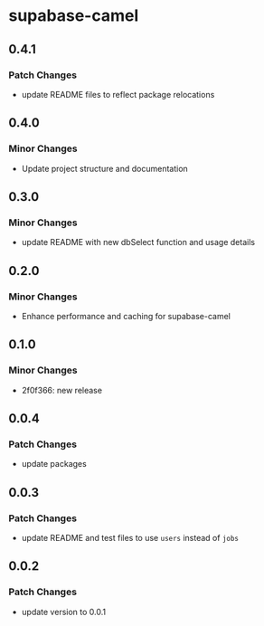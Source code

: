 # supabase-camel

## 0.4.1

### Patch Changes

- update README files to reflect package relocations

## 0.4.0

### Minor Changes

- Update project structure and documentation

## 0.3.0

### Minor Changes

- update README with new dbSelect function and usage details

## 0.2.0

### Minor Changes

- Enhance performance and caching for supabase-camel

## 0.1.0

### Minor Changes

- 2f0f366: new release

## 0.0.4

### Patch Changes

- update packages

## 0.0.3

### Patch Changes

- update README and test files to use `users` instead of `jobs`

## 0.0.2

### Patch Changes

- update version to 0.0.1
